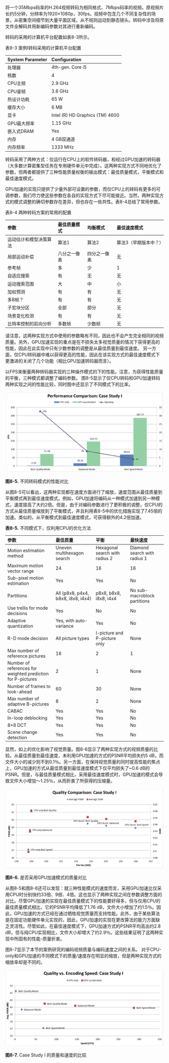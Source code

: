 将一个35Mbps码率的H.264视频转码为相同格式、7Mbps码率的视频。原视频片长约5分钟，分辨率为1920×1080p，30fps。视频中包含几个不同复杂性的场景，从密集空间细节到大量平面区域，从不规则运动到静态镜头。转码中涉及将原文件全解码并用新编码参数对其进行重新编码。

转码的采用的计算机平台配置如表8-3所示。

表8-3 案例I转码采用的计算机平台配置

|System Parameter|Configuration| 
|:--------|:--------|
| 处理器 |4th-gen. Core i5|
| 核数 |  4  |
|CPU主频| 2.9 GHz  |
|CPU睿频| 3.6 GHz |
|热设计功耗| 65 W  |
|缓存大小| 6 MB  |
|显卡| Intel (R) HD Graphics (TM) 4600|
|GPU最大频率|1.15 GHz|
|嵌入式DRAM |Yes|
|内存|4 GB双通道|
|内存频率|1333 MHz| 

转码采用了两种方式：仅运行在CPU上的软件转码器，和经过GPU加速的转码器（大多数计算密集型任务在专用硬件单元中完成）。这两种实现方式不同地优化了参数，但两者都提供了三种性能质量权衡的输出模式：最佳质量模式，平衡模式和最佳速度模式。

GPU加速的实现只提供了少量外部可设置的参数，而仅CPU上的转码有更多的可调参数，我们尽力使这些参数在各自的实现方式下尽可能接近。当然，两种实现方式的模式调整的确切参数存在差异，但也存在一些共性。表8-4总结了常用参数。

表8-4 两种转码方案的常用的配置

|参数|最佳质量模式|均衡模式|最佳速度模式|
|:--------|:--------|:--------|:--------|
| 运动估计和模型决策算法 | 算法1 | 算法2 | 算法3（早期版本中？） |
| 局部运动补偿 | 八分之一像素 | 四分之一像素 | 无 |
| 参考帧 | 多 | 少 | 1 |
| 自适应搜索 | 有 | 无 | 无 |
| 运动搜索范围 | 大 | 中 | 小 |
| 加权预测 | 有 | 有 | 无 |
| 多B帧？ | 有 | 有 | 无  |
| 子宏块分区 | 全部 | 部分 | 无 |
| 场景变化检测 | 有 | 有 | 无 | 
| 比特率控制的前向分析 | 多数帧 | 少数帧 | 无 |

请注意，这两种实现方式中使用的参数略有不同，因此也不会产生完全相同的视频质量。另外，GPU加速实现的重点是在不损失太多视觉质量的情况下获得更高的性能，因此在此实现中只有少数参数的调整是从最佳质量到最佳速度。 另一方面，仅CPU转码器中难以获得更高的性能，因此在该实现方式的最佳速度模式下更激进的关闭了几个功能（相比GPU加速转码器而言）。

以FPS来衡量两种转码器实现的三种操作模式的下的性能。注意，为获得性能质量的平衡，三种模式都调整了编码参数。 图8-5显示了仅CPU转码和GPU加速转码两种实现之间的性能比较，同时图中还显示了不同模式下的比率。

![](../images/8_5.png)

**图8-5.** 不同转码模式的性能对比

从图8-5可以看出，这两种实现都在速度方面进行了缩放，速度范围从最佳质量到平衡模式再到最佳速度模式。例如，GPU加速将编码从一种模式加速到另一种模式，速度提高了大约2倍。但是，由于对编码参数进行了更积极的调整，仅CPU的方式从最佳质量缩放到了平衡模式，并且利用表8-5中的优化措施实现了7.45倍的加速。类似的，从平衡模式到最佳速度模式，可获得额外的4.2倍加速。

**表8-5.** 不同模式下，仅利用CPU的优化方法

| 参数 | 最佳质量  | 平衡 | 最快速度 |
|:---|:---|:---|:---|
| Motion estimation method  | Uneven multihexagon search  | Hexagonal search with radius 2  | Diamond search with radius 1  |
| Maximum motion vector range  | 24  | 16  | 16  |
| Sub-pixel motion estimation  | Yes  | Yes  | No  |
| Partitions  | All (p8x8, p4x4, b8x8, i8x8, i4x4)  | p8x8, b8x8, i8x8, i4x4  | No sub-macroblock partitions  |
| Use trellis for mode decisions  | Yes  | No  | No  |
| Adaptive quantization  | Yes, with auto-variance  | Yes  | No  |
| R-D mode decision  | All picture types  | I-picture and P-picture only  | None  |
| Max number of reference pictures | 16  |  2 |  1 |
| Number of references for weighted prediction for P-pictures  |  2 |  1 |  None |
|  Number of frames to look-ahead | 60  | 30  | None  |
| Max number of adaptive B-pictures  | 8  |  2 |  None |
| CABAC  | Yes  | Yes  |  No |
| In-loop deblocking | Yes  | Yes | No  |
| 8×8 DCT  | Yes  | Yes  | No  |
| Scene change detection  | Yes  | Yes  | No  |

显然，如上的优化影响了视觉质量。图8-6显示了两种实现方式的视频质量的比较。从最佳质量到最佳速度，未利用GPU加速的方式的PSNR平均损失约5 dB，而文件大小的减少则不到0.1％。另一方面，在保持视觉质量的同时提高性能的焦点上，GPU加速的方式从最佳质量到最佳速度模式下仅平均损失了~0.6 dB的PSNR。但是，与最佳质量模式相比，采用最佳速度模式时，GPU加速的模式会导致文件大小增加〜1.25％，从而折衷了所获得的压缩量。

![](../images/8_6.png)

**图8-6.** 是否采用GPU加速模式的质量对比

从图8-5和图8-6还可以发现：就三种性能模式的速度而言，采用GPU加速比仅采用CPU时分别快约33倍、9倍、4倍。这也显示了两种实现之间在参数调整方面的对比。尽管GPU加速的实现在最佳质量模式下的性能要好得多，但与仅用CPU的最佳质量模式相比，它的PSNR平均降低了1.76 dB，文件大小增加了约1.5％。因此，GPU加速的方式已经在通过牺牲视觉质量而支持性能。此外，由于某些算法是在固定功能硬件单元实现的，因此，GPU加速的实现在更改算法的能力方面缺乏灵活性。尽管如此，在最佳速度模式下，GPU加速方式的PSNR平均高出约2.8 dB，但与纯CPU实现相比，文件大小却增大了约2.9％。这些结果证明了这两种实现中所固有的性能-质量折衷。

图8-7显示了本节的案例研究的编码视频质量与编码速度之间的关系。 对于CPU-only和GPU加速的不同模式下的质量/速度存在明显的缩放，但是两种实现方式的缩放率却是不同的。

![](../images/8_7.png)

**图8-7.** Case Study I 的质量和速度的比较








